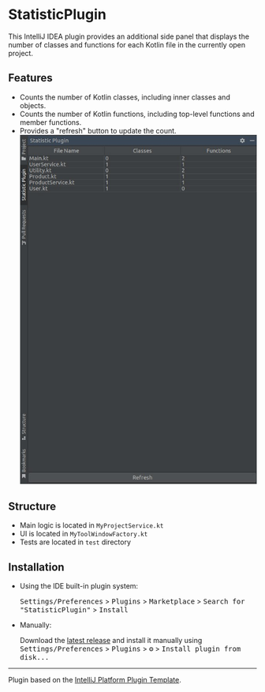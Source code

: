 # StatisticPlugin
<!-- Plugin description -->
This IntelliJ IDEA plugin provides an additional side panel that displays the number of classes and functions for each Kotlin file in the currently open project.
<!-- Plugin description end -->
## Features 
- Counts the number of Kotlin classes, including inner classes and objects.
- Counts the number of Kotlin functions, including top-level functions and member functions.
- Provides a "refresh" button to update the count.
![Screenshot of the plugin](./assets/screenshot.jpg)
## Structure 
- Main logic is located in ```MyProjectService.kt```
- UI is located in ```MyToolWindowFactory.kt```
- Tests are located in ```test``` directory
## Installation

- Using the IDE built-in plugin system:
  
  <kbd>Settings/Preferences</kbd> > <kbd>Plugins</kbd> > <kbd>Marketplace</kbd> > <kbd>Search for "StatisticPlugin"</kbd> >
  <kbd>Install</kbd>
  
- Manually:

  Download the [latest release](https://github.com/nekitivlev/StatisticPlugin/releases/latest) and install it manually using
  <kbd>Settings/Preferences</kbd> > <kbd>Plugins</kbd> > <kbd>⚙️</kbd> > <kbd>Install plugin from disk...</kbd>


---
Plugin based on the [IntelliJ Platform Plugin Template][template].

[template]: https://github.com/JetBrains/intellij-platform-plugin-template
[docs:plugin-description]: https://plugins.jetbrains.com/docs/intellij/plugin-user-experience.html#plugin-description-and-presentation
